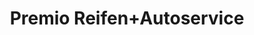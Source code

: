 ---
title: "Premio Reifen+Autoservice"
url: /fuerstenwalde-spree/premio-reifen-autoservice/
shop: Autowerkstatt
---